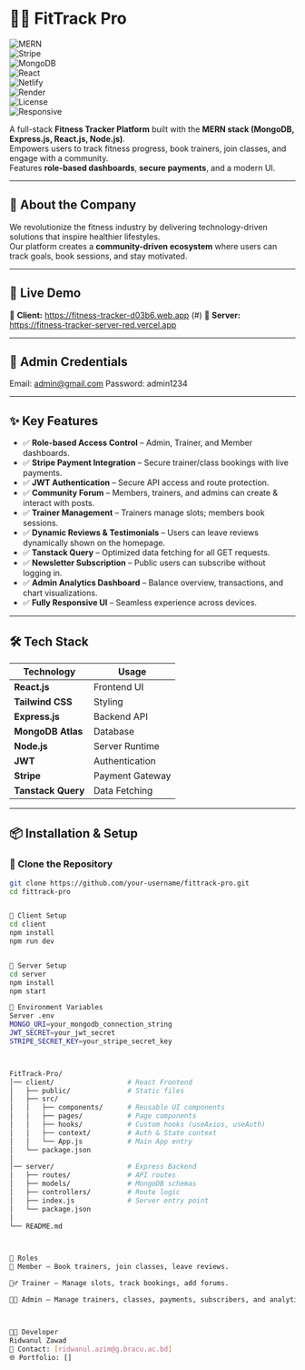 
# 🏋️‍♂️ **FitTrack Pro**  

![MERN](https://img.shields.io/badge/MERN-Fullstack-blue?style=flat&logo=mongodb&logoColor=white)  
![Stripe](https://img.shields.io/badge/Payments-Stripe-purple?style=flat&logo=stripe&logoColor=white)  
![MongoDB](https://img.shields.io/badge/Database-MongoDB-green?style=flat&logo=mongodb&logoColor=white)  
![React](https://img.shields.io/badge/React-18.0-blue?style=flat&logo=react&logoColor=white)  
![Netlify](https://img.shields.io/badge/Deployed%20on-Netlify-success?style=flat&logo=netlify&logoColor=white)  
![Render](https://img.shields.io/badge/Backend-Render-orange?style=flat&logo=render&logoColor=white)  
![License](https://img.shields.io/badge/License-MIT-green)  
![Responsive](https://img.shields.io/badge/Responsive-Yes-brightgreen)  

A full-stack **Fitness Tracker Platform** built with the **MERN stack (MongoDB, Express.js, React.js, Node.js)**.  
Empowers users to track fitness progress, book trainers, join classes, and engage with a community.  
Features **role-based dashboards**, **secure payments**, and a modern UI.  

---

## 🌟 **About the Company**
We revolutionize the fitness industry by delivering technology-driven solutions that inspire healthier lifestyles.  
Our platform creates a **community-driven ecosystem** where users can track goals, book sessions, and stay motivated.

---

## 🚀 **Live Demo**
🔗 **Client:** https://fitness-tracker-d03b6.web.app (#)
🔗 **Server:** https://fitness-tracker-server-red.vercel.app

---

## 🔐 **Admin Credentials**
Email: admin@gmail.com
Password: admin1234



---

## ✨ **Key Features**
- ✅ **Role-based Access Control** – Admin, Trainer, and Member dashboards.  
- ✅ **Stripe Payment Integration** – Secure trainer/class bookings with live payments.  
- ✅ **JWT Authentication** – Secure API access and route protection.  
- ✅ **Community Forum** – Members, trainers, and admins can create & interact with posts.  
- ✅ **Trainer Management** – Trainers manage slots; members book sessions.  
- ✅ **Dynamic Reviews & Testimonials** – Users can leave reviews dynamically shown on the homepage.  
- ✅ **Tanstack Query** – Optimized data fetching for all GET requests.  
- ✅ **Newsletter Subscription** – Public users can subscribe without logging in.  
- ✅ **Admin Analytics Dashboard** – Balance overview, transactions, and chart visualizations.  
- ✅ **Fully Responsive UI** – Seamless experience across devices.  

---

## 🛠️ **Tech Stack**
| Technology       | Usage |
|------------------|--------|
| **React.js**     | Frontend UI |
| **Tailwind CSS** | Styling |
| **Express.js**   | Backend API |
| **MongoDB Atlas**| Database |
| **Node.js**      | Server Runtime |
| **JWT**          | Authentication |
| **Stripe**       | Payment Gateway |
| **Tanstack Query** | Data Fetching |

---

## 📦 **Installation & Setup**

### 🔹 Clone the Repository
```bash
git clone https://github.com/your-username/fittrack-pro.git
cd fittrack-pro


🔹 Client Setup
cd client
npm install
npm run dev


🔹 Server Setup
cd server
npm install
npm start

🔑 Environment Variables
Server .env
MONGO_URI=your_mongodb_connection_string
JWT_SECRET=your_jwt_secret
STRIPE_SECRET_KEY=your_stripe_secret_key



FitTrack-Pro/
│── client/                  # React Frontend
│   ├── public/              # Static files
│   ├── src/
│   │   ├── components/      # Reusable UI components
│   │   ├── pages/           # Page components
│   │   ├── hooks/           # Custom hooks (useAxios, useAuth)
│   │   ├── context/         # Auth & State context
│   │   └── App.js           # Main App entry
│   └── package.json
│
│── server/                  # Express Backend
│   ├── routes/              # API routes
│   ├── models/              # MongoDB schemas
│   ├── controllers/         # Route logic
│   ├── index.js             # Server entry point
│   └── package.json
│
└── README.md



📌 Roles
👤 Member – Book trainers, join classes, leave reviews.

🏋️‍♂️ Trainer – Manage slots, track bookings, add forums.

👨‍💼 Admin – Manage trainers, classes, payments, subscribers, and analytics.



👨‍💻 Developer
Ridwanul Zawad
📧 Contact: [ridwanul.azim@g.bracu.ac.bd]
🌐 Portfolio: []



